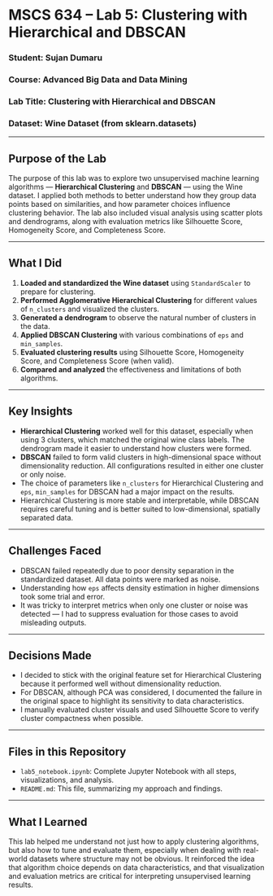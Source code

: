 # MSCS 634 – Lab 5: Clustering with Hierarchical and DBSCAN

### Student: Sujan Dumaru  
### Course: Advanced Big Data and Data Mining  
### Lab Title: Clustering with Hierarchical and DBSCAN  
### Dataset: Wine Dataset (from sklearn.datasets)

---

## Purpose of the Lab

The purpose of this lab was to explore two unsupervised machine learning algorithms — **Hierarchical Clustering** and **DBSCAN** — using the Wine dataset. I applied both methods to better understand how they group data points based on similarities, and how parameter choices influence clustering behavior. The lab also included visual analysis using scatter plots and dendrograms, along with evaluation metrics like Silhouette Score, Homogeneity Score, and Completeness Score.

---

## What I Did

1. **Loaded and standardized the Wine dataset** using `StandardScaler` to prepare for clustering.
2. **Performed Agglomerative Hierarchical Clustering** for different values of `n_clusters` and visualized the clusters.
3. **Generated a dendrogram** to observe the natural number of clusters in the data.
4. **Applied DBSCAN Clustering** with various combinations of `eps` and `min_samples`.
5. **Evaluated clustering results** using Silhouette Score, Homogeneity Score, and Completeness Score (when valid).
6. **Compared and analyzed** the effectiveness and limitations of both algorithms.

---

## Key Insights

- **Hierarchical Clustering** worked well for this dataset, especially when using 3 clusters, which matched the original wine class labels. The dendrogram made it easier to understand how clusters were formed.
- **DBSCAN** failed to form valid clusters in high-dimensional space without dimensionality reduction. All configurations resulted in either one cluster or only noise.
- The choice of parameters like `n_clusters` for Hierarchical Clustering and `eps`, `min_samples` for DBSCAN had a major impact on the results.
- Hierarchical Clustering is more stable and interpretable, while DBSCAN requires careful tuning and is better suited to low-dimensional, spatially separated data.

---

## Challenges Faced

- DBSCAN failed repeatedly due to poor density separation in the standardized dataset. All data points were marked as noise.
- Understanding how `eps` affects density estimation in higher dimensions took some trial and error.
- It was tricky to interpret metrics when only one cluster or noise was detected — I had to suppress evaluation for those cases to avoid misleading outputs.

---

## Decisions Made

- I decided to stick with the original feature set for Hierarchical Clustering because it performed well without dimensionality reduction.
- For DBSCAN, although PCA was considered, I documented the failure in the original space to highlight its sensitivity to data characteristics.
- I manually evaluated cluster visuals and used Silhouette Score to verify cluster compactness when possible.

---

## Files in this Repository

- `lab5_notebook.ipynb`: Complete Jupyter Notebook with all steps, visualizations, and analysis.
- `README.md`: This file, summarizing my approach and findings.

---

## What I Learned

This lab helped me understand not just how to apply clustering algorithms, but also how to tune and evaluate them, especially when dealing with real-world datasets where structure may not be obvious. It reinforced the idea that algorithm choice depends on data characteristics, and that visualization and evaluation metrics are critical for interpreting unsupervised learning results.
